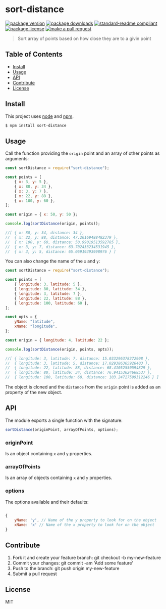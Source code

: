 # sort-distance

[![package version](https://img.shields.io/npm/v/sort-distance.svg?style=flat-square)](https://npmjs.org/package/sort-distance)
[![package downloads](https://img.shields.io/npm/dm/sort-distance.svg?style=flat-square)](https://npmjs.org/package/sort-distance)
[![standard-readme compliant](https://img.shields.io/badge/readme%20style-standard-brightgreen.svg?style=flat-square)](https://github.com/RichardLitt/standard-readme)
[![package license](https://img.shields.io/npm/l/sort-distance.svg?style=flat-square)](https://npmjs.org/package/sort-distance)
[![make a pull request](https://img.shields.io/badge/PRs-welcome-brightgreen.svg?style=flat-square)](http://makeapullrequest.com)

> Sort array of points based on how close they are to a givin point

## Table of Contents

- [Install](#install)
- [Usage](#usage)
- [API](#api)
- [Contribute](#contribute)
- [License](#License)

## Install

This project uses [node](https://nodejs.org) and [npm](https://www.npmjs.com).

```sh
$ npm install sort-distance
```

## Usage

Call the function providing the `origin` point and an array of other points as arguments:

```js
const sortDistance = require("sort-distance");

const points = [
	{ x: 3, y: 5 },
	{ x: 80, y: 34 },
	{ x: 3, y: 7 },
	{ x: 22, y: 88 },
	{ x: 100, y: 60 },
];

const origin = { x: 50, y: 50 };

console.log(sortDistance(origin, points));

//[ { x: 80, y: 34, distance: 34 },
//  { x: 22, y: 88, distance: 47.20169488482379 },
//  { x: 100, y: 60, distance: 50.99019513592785 },
//  { x: 3, y: 7, distance: 63.702433234531945 },
//  { x: 3, y: 5, distance: 65.06919393998976 } ]
```

You can also change the name of the `x` and `y`:

```js
const sortDistance = require("sort-distance");

const points = [
	{ longitude: 3, latitude: 5 },
	{ longitude: 80, latitude: 34 },
	{ longitude: 3, latitude: 7 },
	{ longitude: 22, latitude: 88 },
	{ longitude: 100, latitude: 60 },
];

const opts = {
	yName: "latitude",
	xName: "longitude",
};

const origin = { longitude: 4, latitude: 22 };

console.log(sortDistance(origin, points, opts));

//[ { longitude: 3, latitude: 7, distance: 15.033296378372908 },
//  { longitude: 3, latitude: 5, distance: 17.029386365926403 },
//  { longitude: 22, latitude: 88, distance: 68.41052550594829 },
//  { longitude: 80, latitude: 34, distance: 76.94153624668537 },
//  { longitude: 100, latitude: 60, distance: 103.24727599312246 } ]
```

The object is cloned and the `distance` from the `origin` point is added as an property of the new object.

## API

The module exports a single function with the signature:

```js
sortDistance(originPoint, arrayOfPoints, options);
```

### originPoint

Is an object containing `x` and `y` properties.

### arrayOfPoints

Is an array of objects containing `x` and `y` properties.

### options

The options available and their defaults:

```js

{
	yName: 'y', // Name of the y property to look for on the object
	xName: 'x' // Name of the x property to look for on the object
}

```

## Contribute

1. Fork it and create your feature branch: git checkout -b my-new-feature
2. Commit your changes: git commit -am 'Add some feature'
3. Push to the branch: git push origin my-new-feature
4. Submit a pull request

## License

MIT
